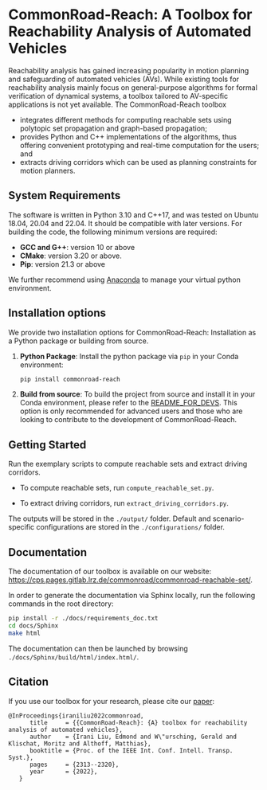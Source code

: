 # CommonRoad-Reach: A Toolbox for Reachability Analysis of Automated Vehicles

Reachability analysis has gained increasing popularity in motion planning and safeguarding of automated vehicles (AVs). 
While existing tools for reachability analysis mainly focus on general-purpose algorithms for formal verification 
of dynamical systems, a toolbox tailored to AV-specific applications is not yet available. 
The CommonRoad-Reach toolbox

- integrates different methods for computing reachable sets using polytopic set propagation and graph-based propagation;
- provides Python and C++ implementations of the algorithms, thus offering convenient prototyping and real-time computation for the users; and
- extracts driving corridors which can be used as planning constraints for motion planners.


## System Requirements

The software is written in Python 3.10 and C++17, and was tested on Ubuntu 18.04, 20.04 and 22.04.
It should be compatible with later versions.
For building the code, the following minimum versions are required:
  * **GCC and G++**: version 10 or above
  * **CMake**: version 3.20 or above.
  * **Pip**: version 21.3 or above

We further recommend using [Anaconda](https://www.anaconda.com/) to manage your virtual python environment.


## Installation options

We provide two installation options for CommonRoad-Reach: Installation as a Python package or building from source.

1. **Python Package**: Install the python package via `pip` in your Conda environment:
    ```bash
    pip install commonroad-reach
    ```

2. **Build from source**: To build the project from source and install it in your Conda environment, please refer to the [README_FOR_DEVS](./README_FOR_DEVS.md).
This option is only recommended for advanced users and those who are looking to contribute to the development of CommonRoad-Reach.

## Getting Started

Run the exemplary scripts to compute reachable sets and extract driving corridors.

* To compute reachable sets, run `compute_reachable_set.py`.

* To extract driving corridors, run `extract_driving_corridors.py`.

The outputs will be stored in the `./output/` folder. Default and scenario-specific configurations are stored in the `./configurations/` folder.


## Documentation

The documentation of our toolbox is available on our website: https://cps.pages.gitlab.lrz.de/commonroad/commonroad-reachable-set/.

In order to generate the documentation via Sphinx locally, run the following commands in the root directory:

```bash
pip install -r ./docs/requirements_doc.txt
cd docs/Sphinx
make html
```

The documentation can then be launched by browsing ``./docs/Sphinx/build/html/index.html/``.


## Citation
If you use our toolbox for your research, please cite our [paper](https://mediatum.ub.tum.de/doc/1684928/1684928.pdf):

```text
@InProceedings{iraniliu2022commonroad,
      title     = {{CommonRoad-Reach}: {A} toolbox for reachability analysis of automated vehicles},
      author    = {Irani Liu, Edmond and W\"ursching, Gerald and Klischat, Moritz and Althoff, Matthias},
      booktitle = {Proc. of the IEEE Int. Conf. Intell. Transp. Syst.},
      pages     = {2313--2320},
      year      = {2022},
   }
```
